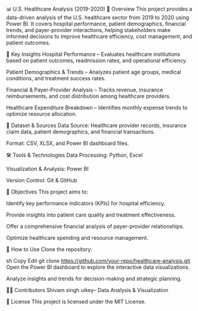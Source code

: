 📊 U.S. Healthcare Analysis (2019-2020)
📌 Overview
This project provides a data-driven analysis of the U.S. healthcare sector from 2019 to 2020 using Power BI. It covers hospital performance, patient demographics, financial trends, and payer-provider interactions, helping stakeholders make informed decisions to improve healthcare efficiency, cost management, and patient outcomes.

🚀 Key Insights
Hospital Performance – Evaluates healthcare institutions based on patient outcomes, readmission rates, and operational efficiency.

Patient Demographics & Trends – Analyzes patient age groups, medical conditions, and treatment success rates.

Financial & Payer-Provider Analysis – Tracks revenue, insurance reimbursements, and cost distribution among healthcare providers.

Healthcare Expenditure Breakdown – Identifies monthly expense trends to optimize resource allocation.

📂 Dataset & Sources
Data Source: Healthcare provider records, insurance claim data, patient demographics, and financial transactions.

Format: CSV, XLSX, and Power BI dashboard files.

🛠️ Tools & Technologies
Data Processing: Python, Excel

Visualization & Analysis: Power BI

Version Control: Git & GitHub

🎯 Objectives
This project aims to:

Identify key performance indicators (KPIs) for hospital efficiency.

Provide insights into patient care quality and treatment effectiveness.

Offer a comprehensive financial analysis of payer-provider relationships.

Optimize healthcare spending and resource management.

📌 How to Use
Clone the repository:

sh
Copy
Edit
git clone https://github.com/your-repo/healthcare-analysis.git  
Open the Power BI dashboard to explore the interactive data visualizations.

Analyze insights and trends for decision-making and strategic planning.

👨‍💻 Contributors
Shivam singh uikey– Data Analysis & Visualization



📝 License
This project is licensed under the MIT License.
